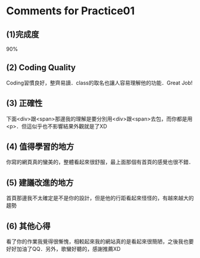 # Comments for Practice01

## (1)完成度
90%

## (2) Coding Quality
Coding習慣良好，整齊易讀．class的取名也讓人容易理解他的功能．Great Job!

## (3) 正確性
下面&lt;div&gt;跟&lt;span&gt;那邊我的理解是要分別用&lt;div&gt;跟&lt;span&gt;去包，而你都是用&lt;p&gt;．但這似乎也不影響結果外觀就是了XD

## (4) 值得學習的地方
你寫的網頁真的蠻美的，整體看起來很舒服，最上面那個有首頁的感覺也很不錯．

## (5) 建議改進的地方
首頁那邊我不太確定是不是你的設計，但是他的行距看起來怪怪的，有越來越大的趨勢

## (6) 其他心得
看了你的作業我覺得很慚愧，相較起來我的網站真的是看起來很簡陋，之後我也要好好加油了QQ．另外，歌蠻好聽的，感謝推薦XD